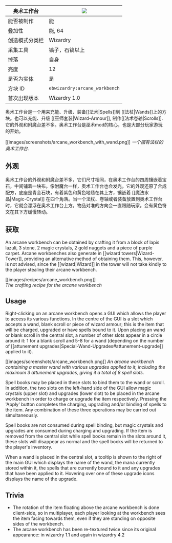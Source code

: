 | 奥术工作台 |![](https://github.com/Electroblob77/Wizardry/wiki/images/icons/arcane_workbench.png)|
|---|---|
| 能否被制作 | 能 |
| 叠加性 | 能, 64 |
| 创造模式分类栏 | Wizardry |
| 采集工具 | 镐子，石镐以上 |
| 掉落 | 自身 |
| 亮度 | 12 |
| 是否为实体 | 是 |
| 方块 ID | `ebwizardry:arcane_workbench` |
| 首次出现版本 | Wizardry 1.0 |

奥术工作台是一个用来充能、升级、装备[[法术|Spells]]到 [[法杖|Wands]]上的方块。也可以充能、升级 [[巫师套装|Wizard-Armour]], 制作[[法术卷轴|Scrolls]]. 它的外观和附魔台差不多。奥术工作台是巫术mod的核心，也是大部分玩家游玩的开始。

[[images/screenshots/arcane_workbench_with_wand.png]]
_一个摆有法杖的奥术工作台._

## 外观
奥术工作台的外观和附魔台差不多，它们尺寸相同，在奥术工作台的四周镶嵌着宝石，中间铺着一块布。像附魔台一样，奥术工作台也会发光。它的外观还原了合成配方，底座是青金石块，有着紫色和黄色地毯在其上方，镶嵌着 [[魔法水晶|Magic-Crystal]] 在四个角落。当一个法杖、卷轴或者装备放置到奥术工作台时，它就会漂浮在奥术工作台上方。物品对准的方向会一直跟随玩家。会有黄色符文在其下方缓慢转动。 

## 获取
An arcane workbench can be obtained by crafting it from a block of lapis lazuli, 3 stone, 2 magic crystals, 2 gold nuggets and a piece of purple carpet. Arcane workbenches also generate in [[wizard towers|Wizard-Tower]], providing an alternative method of obtaining them. This, however, is not advised, since the [[wizard|Wizard]] in the tower will not take kindly to the player stealing their arcane workbench.

[[images/recipes/arcane_workbench.png]]  
_The crafting recipe for the arcane workbench_

## Usage
Right-clicking on an arcane workbench opens a GUI which allows the player to access its various functions. In the centre of the GUI is a slot which accepts a wand, blank scroll or piece of wizard armour; this is the item that will be charged, upgraded or have spells bound to it. Upon placing an wand or blank scroll in the central slot, a number of other slots appear in a circle around it: 1 for a blank scroll and 5-8 for a wand (depending on the number of [[attunement upgrades|Special-Wand-Upgrades#attunement-upgrade]] applied to it).

[[images/screenshots/arcane_workbench.png]]
_An arcane workbench containing a master wand with various upgrades applied to it, including the maximum 3 attunement upgrades, giving it a total of 8 spell slots._

Spell books may be placed in these slots to bind them to the wand or scroll. In addition, the two slots on the left-hand side of the GUI allow magic crystals (upper slot) and upgrades (lower slot) to be placed in the arcane workbench in order to charge or upgrade the item respectively. Pressing the 'Apply' button completes the charging, upgrading and/or binding of spells to the item. Any combination of these three operations may be carried out simultaneously.

Spell books are not consumed during spell binding, but magic crystals and upgrades are consumed during charging and upgrading. If the item is removed from the central slot while spell books remain in the slots around it, these slots will disappear as normal and the spell books will be returned to the player's inventory.

When a wand is placed in the central slot, a tooltip is shown to the right of the main GUI which displays the name of the wand, the mana currently stored within it, the spells that are currently bound to it and any upgrades that have been applied to it. Hovering over one of these upgrade icons displays the name of the upgrade.

## Trivia
- The rotation of the item floating above the arcane workbench is done client-side, so in multiplayer, each player looking at the workbench sees the item facing towards them, even if they are standing on opposite sides of the workbench.
- The arcane workbench has been re-textured twice since its original appearance: in wizardry 1.1 and again in wizardry 4.2
